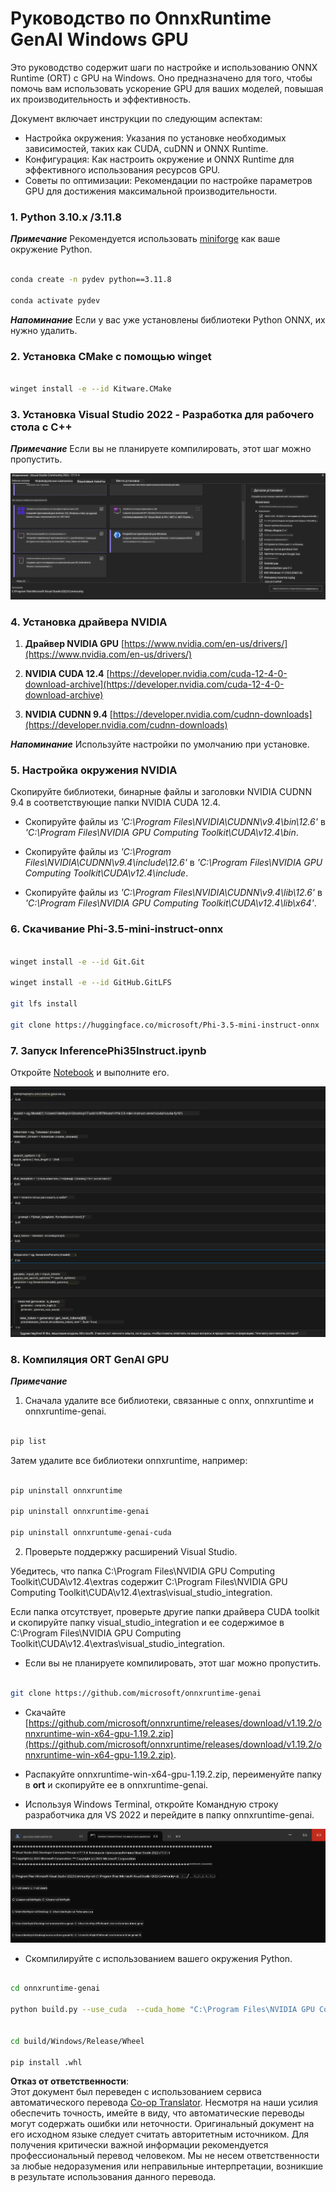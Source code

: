 <!--
CO_OP_TRANSLATOR_METADATA:
{
  "original_hash": "b066fc29c1b2129df84e027cb75119ce",
  "translation_date": "2025-03-27T10:59:58+00:00",
  "source_file": "md\\02.Application\\01.TextAndChat\\Phi3\\ORTWindowGPUGuideline.md",
  "language_code": "ru"
}
-->
# **Руководство по OnnxRuntime GenAI Windows GPU**

Это руководство содержит шаги по настройке и использованию ONNX Runtime (ORT) с GPU на Windows. Оно предназначено для того, чтобы помочь вам использовать ускорение GPU для ваших моделей, повышая их производительность и эффективность.

Документ включает инструкции по следующим аспектам:

- Настройка окружения: Указания по установке необходимых зависимостей, таких как CUDA, cuDNN и ONNX Runtime.
- Конфигурация: Как настроить окружение и ONNX Runtime для эффективного использования ресурсов GPU.
- Советы по оптимизации: Рекомендации по настройке параметров GPU для достижения максимальной производительности.

### **1. Python 3.10.x /3.11.8**

   ***Примечание*** Рекомендуется использовать [miniforge](https://github.com/conda-forge/miniforge/releases/latest/download/Miniforge3-Windows-x86_64.exe) как ваше окружение Python.

   ```bash

   conda create -n pydev python==3.11.8

   conda activate pydev

   ```

   ***Напоминание*** Если у вас уже установлены библиотеки Python ONNX, их нужно удалить.

### **2. Установка CMake с помощью winget**


   ```bash

   winget install -e --id Kitware.CMake

   ```

### **3. Установка Visual Studio 2022 - Разработка для рабочего стола с C++**

   ***Примечание*** Если вы не планируете компилировать, этот шаг можно пропустить.

![CPP](../../../../../../translated_images/01.8964c1fa47e00dc36af710b967e72dd2f8a2be498e49c8d4c65c11ba105dedf8.ru.png)

### **4. Установка драйвера NVIDIA**

1. **Драйвер NVIDIA GPU**  [https://www.nvidia.com/en-us/drivers/](https://www.nvidia.com/en-us/drivers/)

2. **NVIDIA CUDA 12.4** [https://developer.nvidia.com/cuda-12-4-0-download-archive](https://developer.nvidia.com/cuda-12-4-0-download-archive)

3. **NVIDIA CUDNN 9.4**  [https://developer.nvidia.com/cudnn-downloads](https://developer.nvidia.com/cudnn-downloads)

***Напоминание*** Используйте настройки по умолчанию при установке.

### **5. Настройка окружения NVIDIA**

Скопируйте библиотеки, бинарные файлы и заголовки NVIDIA CUDNN 9.4 в соответствующие папки NVIDIA CUDA 12.4.

- Скопируйте файлы из *'C:\Program Files\NVIDIA\CUDNN\v9.4\bin\12.6'* в *'C:\Program Files\NVIDIA GPU Computing Toolkit\CUDA\v12.4\bin*.

- Скопируйте файлы из *'C:\Program Files\NVIDIA\CUDNN\v9.4\include\12.6'* в *'C:\Program Files\NVIDIA GPU Computing Toolkit\CUDA\v12.4\include*.

- Скопируйте файлы из *'C:\Program Files\NVIDIA\CUDNN\v9.4\lib\12.6'* в *'C:\Program Files\NVIDIA GPU Computing Toolkit\CUDA\v12.4\lib\x64'*.

### **6. Скачивание Phi-3.5-mini-instruct-onnx**


   ```bash

   winget install -e --id Git.Git

   winget install -e --id GitHub.GitLFS

   git lfs install

   git clone https://huggingface.co/microsoft/Phi-3.5-mini-instruct-onnx

   ```

### **7. Запуск InferencePhi35Instruct.ipynb**

   Откройте [Notebook](../../../../../../code/09.UpdateSamples/Aug/ortgpu-phi35-instruct.ipynb) и выполните его.

![RESULT](../../../../../../translated_images/02.be96d16e7b1007f1f3941f65561553e62ccbd49c962f3d4a9154b8326c033ec1.ru.png)

### **8. Компиляция ORT GenAI GPU**

   ***Примечание*** 
   
   1. Сначала удалите все библиотеки, связанные с onnx, onnxruntime и onnxruntime-genai.

   
   ```bash

   pip list 
   
   ```

   Затем удалите все библиотеки onnxruntime, например:

   
   ```bash

   pip uninstall onnxruntime

   pip uninstall onnxruntime-genai

   pip uninstall onnxruntume-genai-cuda
   
   ```

   2. Проверьте поддержку расширений Visual Studio.

   Убедитесь, что папка C:\Program Files\NVIDIA GPU Computing Toolkit\CUDA\v12.4\extras содержит C:\Program Files\NVIDIA GPU Computing Toolkit\CUDA\v12.4\extras\visual_studio_integration. 
   
   Если папка отсутствует, проверьте другие папки драйвера CUDA toolkit и скопируйте папку visual_studio_integration и ее содержимое в C:\Program Files\NVIDIA GPU Computing Toolkit\CUDA\v12.4\extras\visual_studio_integration.

   - Если вы не планируете компилировать, этот шаг можно пропустить.

   ```bash

   git clone https://github.com/microsoft/onnxruntime-genai

   ```

   - Скачайте [https://github.com/microsoft/onnxruntime/releases/download/v1.19.2/onnxruntime-win-x64-gpu-1.19.2.zip](https://github.com/microsoft/onnxruntime/releases/download/v1.19.2/onnxruntime-win-x64-gpu-1.19.2.zip).

   - Распакуйте onnxruntime-win-x64-gpu-1.19.2.zip, переименуйте папку в **ort** и скопируйте ее в onnxruntime-genai.

   - Используя Windows Terminal, откройте Командную строку разработчика для VS 2022 и перейдите в папку onnxruntime-genai.

![RESULT](../../../../../../translated_images/03.53bb08e3bde53edd1735c5546fb32b9b0bdba93d8241c5e6e3196d8bc01adbd7.ru.png)

   - Скомпилируйте с использованием вашего окружения Python.

   
   ```bash

   cd onnxruntime-genai

   python build.py --use_cuda  --cuda_home "C:\Program Files\NVIDIA GPU Computing Toolkit\CUDA\v12.4" --config Release
 

   cd build/Windows/Release/Wheel

   pip install .whl

   ```

**Отказ от ответственности**:  
Этот документ был переведен с использованием сервиса автоматического перевода [Co-op Translator](https://github.com/Azure/co-op-translator). Несмотря на наши усилия обеспечить точность, имейте в виду, что автоматические переводы могут содержать ошибки или неточности. Оригинальный документ на его исходном языке следует считать авторитетным источником. Для получения критически важной информации рекомендуется профессиональный перевод человеком. Мы не несем ответственности за любые недоразумения или неправильные интерпретации, возникшие в результате использования данного перевода.